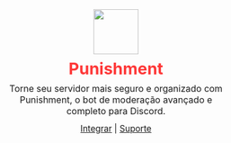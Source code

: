 <div align="center">
  <img src="https://raw.githubusercontent.com/FZLtda/Punishment/41caac19ed0f4add339f0621a81ead88ba0a1415/src/config/logo.png" width="80" style="margin-bottom: 8px;">

  <h1 style="color:#fe3838; margin: 0 0 8px 0; font-size: 1.8rem;">Punishment</h1>  

  <p style="margin: 0 0 12px 0; max-width: 400px; font-size: 1rem;">
    Torne seu servidor mais seguro e organizado com Punishment, o bot de moderação avançado e completo para Discord.
  </p>

  <p style="margin: 0; font-size: 0.95rem;">
    <a href="https://discord.com/oauth2/authorize?client_id=1155843839932764253&permissions=8&integration_type=0&scope=bot+applications.commands">Integrar</a> | 
    <a href="https://discord.gg/p4ANxp5TKf">Suporte</a>
  </p>
</div>
